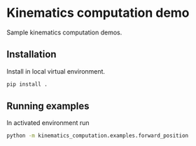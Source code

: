 # Kinematics computation demo

Sample kinematics computation demos.

## Installation

Install in local virtual environment.

```bash
pip install .
```

## Running examples

In activated environment run

```bash
python -m kinematics_computation.examples.forward_position
```